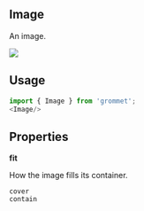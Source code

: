 ## Image
An image.

[![](https://codesandbox.io/static/img/play-codesandbox.svg)](https://codesandbox.io/s/github/grommet/grommet-sandbox?initialpath=image&amp;module=%2Fsrc%2FImage.js)
## Usage

```javascript
import { Image } from 'grommet';
<Image/>
```

## Properties

**fit**

How the image fills its container.

```
cover
contain
```
  